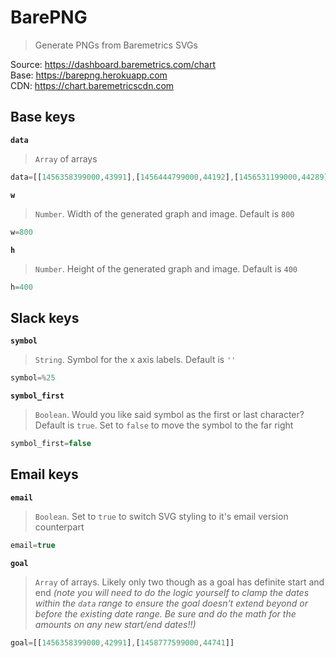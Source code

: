 # BarePNG
> Generate PNGs from Baremetrics SVGs

Source: https://dashboard.baremetrics.com/chart  
Base:   https://barepng.herokuapp.com  
CDN:    https://chart.baremetricscdn.com  

## Base keys
**`data`**
> `Array` of arrays

```js
data=[[1456358399000,43991],[1456444799000,44192],[1456531199000,44289],[1456617599000,44367],[1456703999000,44413],[1456790399000,44443],[1456876799000,44791],[1456963199000,44789],[1457049599000,45138],[1457135999000,45173],[1457222399000,45159],[1457308799000,45191],[1457395199000,45372],[1457481599000,45357],[1457567999000,45408],[1457654399000,45458],[1457740799000,45845],[1457827199000,45889],[1457913599000,45939],[1457999999000,45983],[1458086399000,46054],[1458172799000,45443],[1458259199000,45707],[1458345599000,45170],[1458431999000,45301],[1458518399000,45298],[1458604799000,45384],[1458691199000,45741],[1458777599000,45741]]
```

**`w`**
> `Number`. Width of the generated graph and image. Default is `800`

```js
w=800
```

**`h`**
> `Number`. Height of the generated graph and image. Default is `400`

```js
h=400
```

## Slack keys
**`symbol`**
> `String`. Symbol for the x axis labels. Default is `''`

```js
symbol=%25
```

**`symbol_first`**
> `Boolean`. Would you like said symbol as the first or last character? Default is `true`. Set to `false` to move the symbol to the far right

```js
symbol_first=false
```

## Email keys
**`email`**
> `Boolean`. Set to `true` to switch SVG styling to it's email version counterpart

```js
email=true
```

**`goal`**
> `Array` of arrays. Likely only two though as a goal has definite start and end *(note you will need to do the logic yourself to clamp the dates within the `data` range to ensure the goal doesn't extend beyond or before the existing date range. Be sure and do the math for the amounts on any new start/end dates!!)*

```js
goal=[[1456358399000,42991],[1458777599000,44741]]
```
